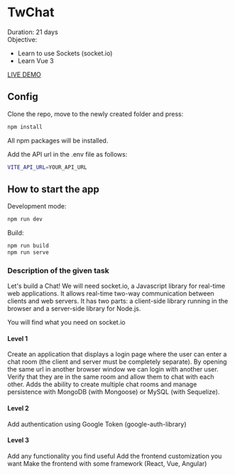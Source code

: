 # TwChat

Duration: 21 days \
Objective:
- Learn to use Sockets (socket.io)
- Learn Vue 3

[LIVE DEMO](https://twchat.vercel.app)

## Config

Clone the repo, move to the newly created folder and press:
```bash
npm install
```
All npm packages will be installed. 

Add the API url in the .env file as follows:
```bash
VITE_API_URL=YOUR_API_URL
```

## How to start the app
Development mode:
```bash
npm run dev
```
Build:
```bash
npm run build
npm run serve
```

### Description of the given task

Let's build a Chat! We will need socket.io, a Javascript library for real-time web applications. It allows real-time two-way communication between clients and web servers. It has two parts: a client-side library running in the browser and a server-side library for Node.js.

You will find what you need on socket.io

#### Level 1
Create an application that displays a login page where the user can enter a chat room (the client and server must be completely separate). By opening the same url in another browser window we can login with another user. Verify that they are in the same room and allow them to chat with each other. Adds the ability to create multiple chat rooms and manage persistence with MongoDB (with Mongoose) or MySQL (with Sequelize).

#### Level 2
Add authentication using Google Token (google-auth-library)

#### Level 3
Add any functionality you find useful
Add the frontend customization you want
Make the frontend with some framework (React, Vue, Angular)